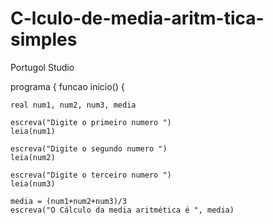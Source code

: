# C-lculo-de-media-aritm-tica-simples
Portugol Studio

programa {
  funcao inicio() {
    
    real num1, num2, num3, media

    escreva("Digite o primeiro numero ")
    leia(num1)

    escreva("Digite o segundo numero ")
    leia(num2)

    escreva("Digite o terceiro numero ")
    leia(num3)

    media = (num1+num2+num3)/3
    escreva("O Cálculo da media aritmética é ", media)
